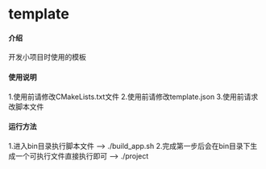 # template

#### 介绍
开发小项目时使用的模板

#### 使用说明
1.使用前请修改CMakeLists.txt文件
2.使用前请修改template.json
3.使用前请求改脚本文件

#### 运行方法
1.进入bin目录执行脚本文件 --> ./build_app.sh
2.完成第一步后会在bin目录下生成一个可执行文件直接执行即可 --> ./project